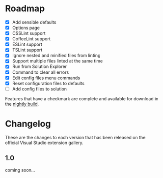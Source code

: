 # Roadmap

- [x] Add sensible defaults
- [x] Options page
- [x] CSSLint support
- [x] CoffeeLint support
- [x] ESLint support
- [x] TSLint support
- [x] Ignore nested and minified files from linting
- [x] Support multiple files linted at the same time
- [x] Run from Solution Explorer
- [x] Command to clear all errors
- [x] Edit config files menu commands
- [x] Reset configuration files to defaults
- [ ] Add config files to solution

Features that have a checkmark are complete and available for
download in the
[nightly build](http://vsixgallery.com/extension/36bf2130-106e-40f2-89ff-a2bdac6be879/).

# Changelog

These are the changes to each version that has been released
on the official Visual Studio extension gallery.

## 1.0

coming soon...